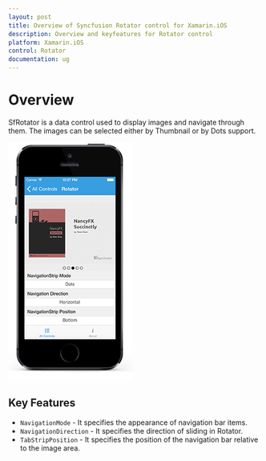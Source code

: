 ```yaml
---
layout: post
title: Overview of Syncfusion Rotator control for Xamarin.iOS 
description: Overview and keyfeatures for Rotator control
platform: Xamarin.iOS
control: Rotator
documentation: ug
---
```


# Overview

SfRotator is a data control used to display images and navigate through them. The images can be selected either by Thumbnail or by Dots support.

![](images/overview.png)

## Key Features

* `NavigationMode` - It specifies the appearance of navigation bar items.
* `NavigationDirection` - It specifies the direction of sliding in Rotator.
* `TabStripPosition` - It specifies the position of the navigation bar relative to the image area.